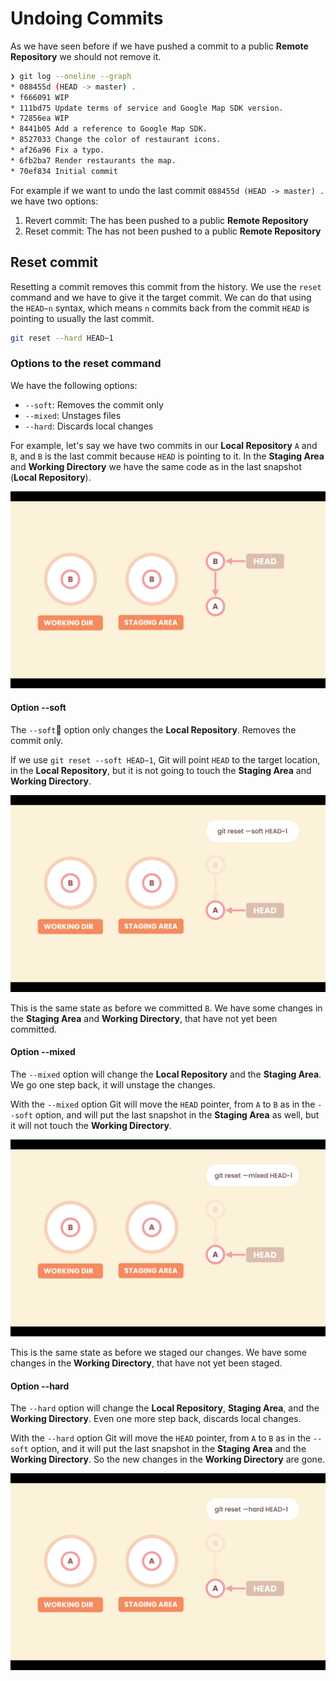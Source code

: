 # Undoing Commits

As we have seen before if we have pushed a commit to a public **Remote Repository** we should not remove it.

```bash
❯ git log --oneline --graph
* 088455d (HEAD -> master) .
* f666091 WIP
* 111bd75 Update terms of service and Google Map SDK version.
* 72856ea WIP
* 8441b05 Add a reference to Google Map SDK.
* 8527033 Change the color of restaurant icons.
* af26a96 Fix a typo.
* 6fb2ba7 Render restaurants the map.
* 70ef834 Initial commit
```

For example if we want to undo the last commit `088455d (HEAD -> master) .` we have two options:

1. Revert commit: The has been pushed to a public **Remote Repository**
2. Reset commit: The has not been pushed to a public **Remote Repository**

## Reset commit

Resetting a commit removes this commit from the history. We use the `reset` command and we have to give it the target commit. We can do that using the `HEAD~n` syntax, which means `n` commits back from the commit `HEAD` is pointing to usually the last commit.

```bash
git reset --hard HEAD~1
```

### Options to the reset command

We have the following options:

- `--soft`: Removes the commit only
- `--mixed`: Unstages files
- `--hard`: Discards local changes

For example, let's say we have two commits in our **Local Repository** `A` and `B`, and `B` is the last commit because `HEAD` is pointing to it. In the **Staging Area** and **Working Directory** we have the same code as in the last snapshot (**Local Repository**).

![Repository](./images/05-01.png "Repository")

#### Option --soft

The `--soft` option only changes the **Local Repository**. Removes the commit only.

If we use `git reset --soft HEAD~1`, Git will point `HEAD` to the target location, in the **Local Repository**, but it is not going to touch the **Staging Area** and **Working Directory**.

![Reset --soft option](./images/05-02.png "Reset --soft option")

This is the same state as before we committed `B`. We have some changes in the **Staging Area** and **Working Directory**, that have not yet been committed.

#### Option --mixed

The `--mixed` option will change the **Local Repository** and the **Staging Area**. We go one step back, it will unstage the changes.

With the `--mixed` option Git will move the `HEAD` pointer, from `A` to `B` as in the `--soft` option, and will put the last snapshot in the **Staging Area** as well, but it will not touch the **Working Directory**.

![Reset --mixed option](./images/05-03.png "Reset --mixed option")

This is the same state as before we staged our changes. We have some changes in the **Working Directory**, that have not yet been staged.

#### Option --hard

The `--hard` option will change the **Local Repository**, **Staging Area**, and the **Working Directory**. Even one more step back, discards local changes.

With the `--hard` option Git will move the `HEAD` pointer, from `A` to `B` as in the `--soft` option, and it will put the last snapshot in the **Staging Area** and the **Working Directory**. So the new changes in the **Working Directory** are gone.

![Reset --hard option](./images/05-04.png "Reset --hard option")
